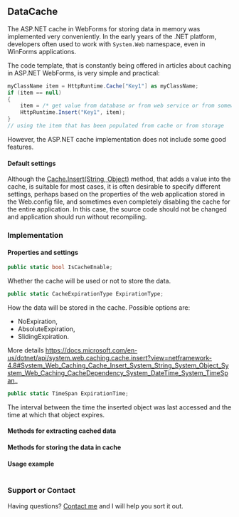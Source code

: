 ## DataCache

The ASP.NET cache in WebForms for storing data in memory was implemented very conveniently. In the early years of the .NET platform, developers often used to work with `System.Web` namespace, even in WinForms applications.

The code template, that is constantly being offered in articles about caching in ASP.NET WebForms, is very simple and practical:

```csharp
myClassName item = HttpRuntime.Cache["Key1"] as myClassName;
if (item == null)
{
    item = /* get value from database or from web service or from somewhere else */;
    HttpRuntime.Insert("Key1", item);
}
// using the item that has been populated from cache or from storage
```

However, the ASP.NET cache implementation does not include some good features.

#### Default settings

Although the [Cache.Insert(String, Object)](https://docs.microsoft.com/en-us/dotnet/api/system.web.caching.cache.insert?view=netframework-1.1#System_Web_Caching_Cache_Insert_System_String_System_Object_) method, that adds a value into the cache, is suitable for most cases, it is often desirable to specify different settings, perhaps 
based on the properties of the web application stored in the Web.config file, and sometimes even completely disabling the cache for the entire application. In this case, the source code should not be changed and application should run without recompiling.





### Implementation

#### Properties and settings

```csharp
public static bool IsCacheEnable;
```

Whether the cache will be used or not to store the data.

```csharp
public static CacheExpirationType ExpirationType;
```

How the data will be stored in the cache. Possible options are: 
- NoExpiration,
- AbsoluteExpiration,
- SlidingExpiration.

More details https://docs.microsoft.com/en-us/dotnet/api/system.web.caching.cache.insert?view=netframework-4.8#System_Web_Caching_Cache_Insert_System_String_System_Object_System_Web_Caching_CacheDependency_System_DateTime_System_TimeSpan_

```csharp
public static TimeSpan ExpirationTime;
```

The interval between the time the inserted object was last accessed and the time at which that object expires.

#### Methods for extracting cached data



#### Methods for storing the data in cache



#### Usage example

```csharp
```

### Support or Contact

Having questions? [Contact me](https://github.com/CanadianBeaver) and I will help you sort it out.
 
<style> .inner { min-width: 800px !important; max-width: 60% !important; }</style>
